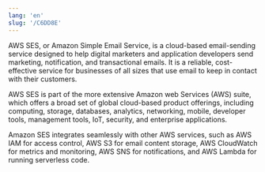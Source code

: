 ```yaml
---
lang: 'en'
slug: '/C6DD8E'
---
```


AWS SES, or Amazon Simple Email Service, is a cloud-based email-sending service designed to help digital marketers and application developers send marketing, notification, and transactional emails. It is a reliable, cost-effective service for businesses of all sizes that use email to keep in contact with their customers.

AWS SES is part of the more extensive Amazon web Services (AWS) suite, which offers a broad set of global cloud-based product offerings, including computing, storage, databases, analytics, networking, mobile, developer tools, management tools, IoT, security, and enterprise applications.

Amazon SES integrates seamlessly with other AWS services, such as AWS IAM for access control, AWS S3 for email content storage, AWS CloudWatch for metrics and monitoring, AWS SNS for notifications, and AWS Lambda for running serverless code.
